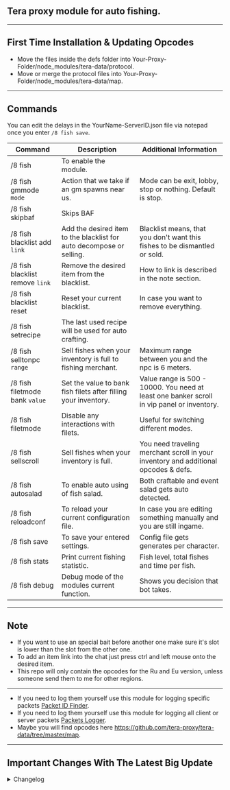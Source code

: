 ## Tera proxy module for auto fishing.

---

## First Time Installation & Updating Opcodes
- Move the files inside the defs folder into Your-Proxy-Folder/node_modules/tera-data/protocol.
- Move or merge the protocol files into Your-Proxy-Folder/node_modules/tera-data/map.

---

## Commands
You can edit the delays in the YourName-ServerID.json file via notepad once you enter `/8 fish save`.

| Command  | Description | Additional Information
| ------------- | ------------- | ------------- |
| /8 fish | To enable the module. |  |
| /8 fish gmmode `mode` | Action that we take if an gm spawns near us. | Mode can be exit, lobby, stop or nothing. Default is stop. |
| /8 fish skipbaf | Skips BAF | |
| /8 fish blacklist add `link` | Add the desired item to the blacklist for auto decompose or selling. | Blacklist means, that you don't want this fishes to be dismantled or sold. |
| /8 fish blacklist remove `link` | Remove the desired item from the blacklist. | How to link is described in the note section. |
| /8 fish blacklist reset | Reset your current blacklist. | In case you want to remove everything. |
| /8 fish setrecipe | The last used recipe will be used for auto crafting. |  |
| /8 fish selltonpc `range` | Sell fishes when your inventory is full to fishing merchant. | Maximum range between you and the npc is 6 meters. |
| /8 fish filetmode bank `value` | Set the value to bank fish filets after filling your inventory. | Value range is 500 - 10000. You need at least one banker scroll in vip panel or inventory. |
| /8 fish filetmode | Disable any interactions with filets. | Useful for switching different modes. |
| /8 fish sellscroll | Sell fishes when your inventory is full. | You need traveling merchant scroll in your inventory and additional opcodes & defs. |
| /8 fish autosalad | To enable auto using of fish salad. | Both craftable and event salad gets auto detected. |
| /8 fish reloadconf | To reload your current configuration file. | In case you are editing something manually and you are still ingame. |
| /8 fish save | To save your entered settings.  | Config file gets generates per character. |
| /8 fish stats| Print current fishing statistic. | Fish level, total fishes and time per fish. |
| /8 fish debug | Debug mode of the modules current function. | Shows you decision that bot takes. |

---

## Note
- If you want to use an special bait before another one make sure it's slot is lower than the slot from the other one.
- To add an item link into the chat just press ctrl and left mouse onto the desired item.
- This repo will only contain the opcodes for the Ru and Eu version, unless someone send them to me for other regions.

---

- If you need to log them yourself use this module for logging specific packets [Packet ID Finder](https://github.com/Owyn/alex-packet-id-finder).
- If you need to log them yourself use this module for logging all client or server packets [Packets Logger](https://github.com/SoliaRdi/PacketsLogger).
- Maybe you will find opcodes here https://github.com/tera-proxy/tera-data/tree/master/map.

---

## Important Changes With The Latest Big Update
<details>
<summary>Changelog</summary>
- From now on this module will only work on Caali's Tera Proxy. Please don't ask for help in his discord tho.
<br>
- If you want to farm filet you need to use /8 fish filetmode bank since there is no drop option anymore.
<br>
- The bot is crafting baits once instead of the max. amount. One time crafting equals 10 baits.
<br>
- There is no need to use the setbait command since they get autodetected now.
